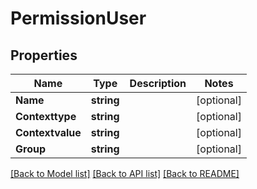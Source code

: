 # PermissionUser

## Properties
Name | Type | Description | Notes
------------ | ------------- | ------------- | -------------
**Name** | **string** |  | [optional] 
**Contexttype** | **string** |  | [optional] 
**Contextvalue** | **string** |  | [optional] 
**Group** | **string** |  | [optional] 

[[Back to Model list]](../README.md#documentation-for-models) [[Back to API list]](../README.md#documentation-for-api-endpoints) [[Back to README]](../README.md)


